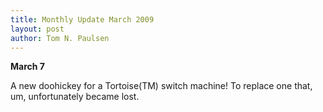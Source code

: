 ```yaml
---
title: Monthly Update March 2009 
layout: post
author: Tom N. Paulsen
---
```




 **March 7**   
  
 A new doohickey for a Tortoise(TM) switch machine! To replace one that, um, unfortunately became lost. 
 
 